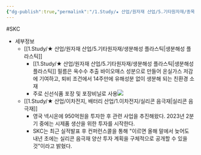 ```yaml
---
{"dg-publish":true,"permalink":"/1.Study/★ 산업/원자재 산업/5.기타원자재/종목/SKC/","created":"2024-11-20T21:02:28.972+09:00","updated":"2025-06-26T15:41:48.755+09:00"}
---
```


#SKC


- 세부정보
	- [[1.Study/★ 산업/원자재 산업/5.기타원자재/생분해성 플라스틱\|생분해성 플라스틱]]
		- [[1.Study/★ 산업/원자재 산업/5.기타원자재/생분해성 플라스틱\|생분해성 플라스틱]] 필름은 옥수수 추출 바이오매스 성분으로 만들어 온실가스 저감에 기여하고, 퇴비 조건에서 14주만에 유해성분 없이 생분해 되는 친환경 소재
		- 주로 신선식품 포장 및 포장비닐로 사용![](https://i.imgur.com/i6J8x8V.png)
	- [[1.Study/★ 산업/이차전지, 배터리 산업/1.이차전지/실리콘 음극재\|실리콘 음극재]]
		- 영국 넥시온에 950억원을 투자한 후 관련 사업을 추진해왔다. 2023년 2분기 중에는 시제품 생산을 위한 투자를 시작한다. 
		- SKC는 최근 실적발표 후 컨퍼런스콜을 통해 "이르면 올해 말에서 늦어도 내년 초에는 실리콘 음극재 양산 투자 계획을 구체적으로 공개할 수 있을 것"이라고 밝혔다.
